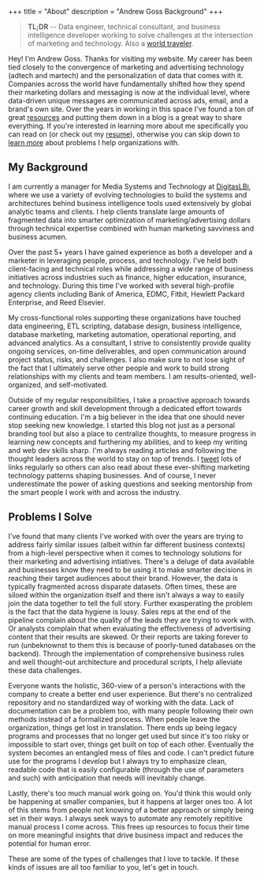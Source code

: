 +++
title = "About"
description = "Andrew Goss Background"
+++
> <b>TL;DR</b> -- Data engineer, technical consultant, and business intelligence developer working to solve challenges at the intersection of marketing and technology. Also a <a href="/travel">world traveler</a>.

Hey! I'm Andrew Goss. Thanks for visiting my website. My career has been tied closely to the convergence of marketing and advertising technology (adtech and martech) and the personalization of data that comes with it. Companies across the world have fundamentally shifted how they spend their marketing dollars and messaging is now at the individual level, where data-driven unique messages are communicated across ads, email, and a brand's own site. Over the years in working in this space I've found a ton of great <a href="/resources">resources</a> and putting them down in a blog is a great way to share everything. If you're interested in learning more about me specifically you can read on (or check out my [resume](/resume)), otherwise you can skip down to [learn more](#problems_i_solve) about problems I help organizations with.

## My Background

I am currently a manager for Media Systems and Technology at <a href="http://www.digitaslbi.com/us" target="_blank">DigitasLBi</a>, where we use a variety of evolving technologies to build the systems and architectures behind business intelligence tools used extensively by global analytic teams and clients. I help clients translate large amounts of fragmented data into smarter optimization of marketing/advertising dollars through technical expertise combined with human marketing savviness and business acumen.

Over the past 5+ years I have gained experience as both a developer and a marketer in leveraging people, process, and technology. I've held both client-facing and technical roles while addressing a wide range of business initiatives across industries such as finance, higher education, insurance, and technology. During this time I've worked with several high-profile agency clients including Bank of America, EDMC, Fitbit, Hewlett Packard Enterprise, and Reed Elsevier.

My cross-functional roles supporting these organizations have touched data engineering, ETL scripting, database design, business intelligence, database marketing, marketing automation, operational reporting, and advanced analytics. As a consultant, I strive to consistently provide quality ongoing services, on-time deliverables, and open communication around project status, risks, and challenges. I also make sure to not lose sight of the fact that I ultimately serve other people and work to build strong relationships with my clients and team members. I am results-oriented, well-organized, and self-motivated.

Outside of my regular responsibilities, I take a proactive approach towards career growth and skill development through a dedicated effort towards continuing education. I'm a big believer in the idea that one should never stop seeking new knowledge. I started this blog not just as a personal branding tool but also a place to centralize thoughts, to measure progress in learning new concepts and furthering my abilities, and to keep my writing and web dev skills sharp. I'm always reading articles and following the thought leaders across the world to stay on top of trends. I <a href="https://twitter.com/andrewrgoss" target="_blank">tweet</a> lots of links regularly so others can also read about these ever-shifting marketing technology patterns shaping businesses. And of course, I never underestimate the power of asking questions and seeking mentorship from the smart people I work with and across the industry.

## <a name="problems_i_solve"></a>Problems I Solve

I've found that many clients I've worked with over the years are trying to address fairly similar issues (albeit within far different business contexts) from a high-level perspective when it comes to technology solutions for their marketing and advertising intiatives. There's a deluge of data available and businesses know they need to be using it to make smarter decisions in reaching their target audiences about their brand. However, the data is typically fragmented across disparate datasets. Often times, these are siloed within the organization itself and there isn't always a way to easily join the data together to tell the full story. Further exasperating the problem is the fact that the data hygiene is lousy. Sales reps at the end of the pipeline complain about the quality of the leads they are trying to work with. Or analysts complain that when evaluating the effectiveness of advertising content that their results are skewed. Or their reports are taking forever to run (unbeknownst to them this is because of poorly-tuned databases on the backend). Through the implementation of comprehensive business rules and well thought-out architecture and procedural scripts, I help alleviate these data challenges.

Everyone wants the holistic, 360-view of a person's interactions with the company to create a better end user experience. But there's no centralized repository and no standardized way of working with the data. Lack of documentation can be a problem too, with many people following their own methods instead of a formalized process. When people leave the organization, things get lost in translation. There ends up being legacy programs and processes that no longer get used but since it's too risky or impossible to start over, things get built on top of each other. Eventually the system becomes an entangled mess of files and code. I can't predict future use for the programs I develop but I always try to emphasize clean, readable code that is easily configurable (through the use of parameters and such) with anticipation that needs will inevitably change.

Lastly, there's too much manual work going on. You'd think this would only be happening at smaller companies, but it happens at larger ones too. A lot of this stems from people not knowing of a better approach or simply being set in their ways. I always seek ways to automate any remotely repititive manual process I come across. This frees up resources to focus their time on more meaningful insights that drive business impact and reduces the potential for human error.

These are some of the types of challenges that I love to tackle. If these kinds of issues are all too familiar to you, let's get in touch.